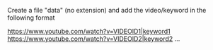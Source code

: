 Create a file "data" (no extension) and add the video/keyword in the following format

https://www.youtube.com/watch?v=VIDEOID1|keyword1
https://www.youtube.com/watch?v=VIDEOID2|keyword2
...